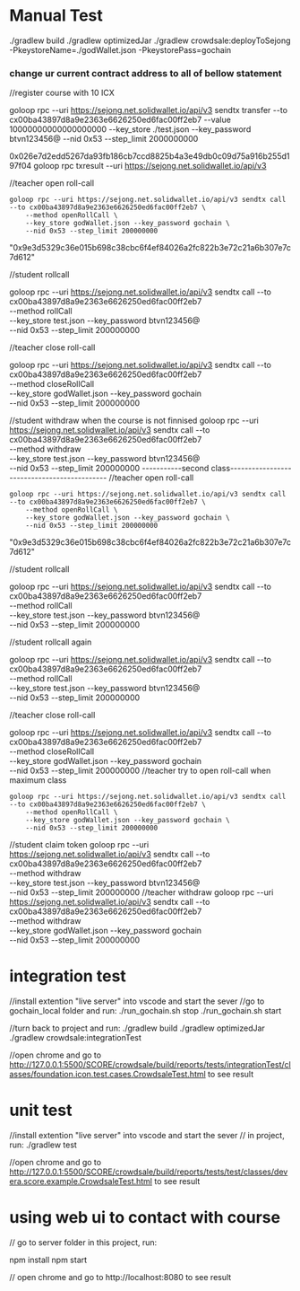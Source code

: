 ﻿# Manual Test
./gradlew build
./gradlew optimizedJar
./gradlew crowdsale:deployToSejong  -PkeystoreName=./godWallet.json -PkeystorePass=gochain

### change ur current contract address to all of bellow statement
//register course with 10 ICX
    
goloop rpc --uri https://sejong.net.solidwallet.io/api/v3 sendtx transfer --to cx00ba43897d8a9e2363e6626250ed6fac00ff2eb7 --value 10000000000000000000 --key_store ./test.json --key_password btvn123456@ --nid 0x53 --step_limit 2000000000

0x026e7d2edd5267da93fb186cb7ccd8825b4a3e49db0c09d75a916b255d197f04
goloop rpc txresult --uri https://sejong.net.solidwallet.io/api/v3

//teacher open roll-call

	goloop rpc --uri https://sejong.net.solidwallet.io/api/v3 sendtx call  --to cx00ba43897d8a9e2363e6626250ed6fac00ff2eb7 \
	    --method openRollCall \
	    --key_store godWallet.json --key_password gochain \
	    --nid 0x53 --step_limit 200000000

"0x9e3d5329c36e015b698c38cbc6f4ef84026a2fc822b3e72c21a6b307e7c7d612"

//student rollcall

goloop rpc --uri https://sejong.net.solidwallet.io/api/v3 sendtx call  --to cx00ba43897d8a9e2363e6626250ed6fac00ff2eb7 \
    --method rollCall \
    --key_store test.json --key_password btvn123456@ \
    --nid 0x53 --step_limit 200000000


//teacher close roll-call

goloop rpc --uri https://sejong.net.solidwallet.io/api/v3 sendtx call  --to cx00ba43897d8a9e2363e6626250ed6fac00ff2eb7 \
    --method closeRollCall \
    --key_store godWallet.json --key_password gochain \
    --nid 0x53 --step_limit 200000000

//student withdraw when the course is not finnised
goloop rpc --uri https://sejong.net.solidwallet.io/api/v3 sendtx call  --to cx00ba43897d8a9e2363e6626250ed6fac00ff2eb7 \
    --method withdraw \
    --key_store test.json --key_password btvn123456@ \
    --nid 0x53 --step_limit 200000000
-----------second class--------------------------------------------
//teacher open roll-call

	goloop rpc --uri https://sejong.net.solidwallet.io/api/v3 sendtx call  --to cx00ba43897d8a9e2363e6626250ed6fac00ff2eb7 \
	    --method openRollCall \
	    --key_store godWallet.json --key_password gochain \
	    --nid 0x53 --step_limit 200000000

"0x9e3d5329c36e015b698c38cbc6f4ef84026a2fc822b3e72c21a6b307e7c7d612"

//student rollcall

goloop rpc --uri https://sejong.net.solidwallet.io/api/v3 sendtx call  --to cx00ba43897d8a9e2363e6626250ed6fac00ff2eb7 \
    --method rollCall \
    --key_store test.json --key_password btvn123456@ \
    --nid 0x53 --step_limit 200000000

//student rollcall again

goloop rpc --uri https://sejong.net.solidwallet.io/api/v3 sendtx call  --to cx00ba43897d8a9e2363e6626250ed6fac00ff2eb7 \
    --method rollCall \
    --key_store test.json --key_password btvn123456@ \
    --nid 0x53 --step_limit 200000000
    
//teacher close roll-call

goloop rpc --uri https://sejong.net.solidwallet.io/api/v3 sendtx call  --to cx00ba43897d8a9e2363e6626250ed6fac00ff2eb7 \
    --method closeRollCall \
    --key_store godWallet.json --key_password gochain \
    --nid 0x53 --step_limit 200000000
//teacher try to open roll-call when maximum class

	goloop rpc --uri https://sejong.net.solidwallet.io/api/v3 sendtx call  --to cx00ba43897d8a9e2363e6626250ed6fac00ff2eb7 \
	    --method openRollCall \
	    --key_store godWallet.json --key_password gochain \
	    --nid 0x53 --step_limit 200000000
//student claim token 
goloop rpc --uri https://sejong.net.solidwallet.io/api/v3 sendtx call  --to cx00ba43897d8a9e2363e6626250ed6fac00ff2eb7 \
    --method withdraw \
    --key_store test.json --key_password btvn123456@ \
    --nid 0x53 --step_limit 200000000
//teacher withdraw
goloop rpc --uri https://sejong.net.solidwallet.io/api/v3 sendtx call  --to cx00ba43897d8a9e2363e6626250ed6fac00ff2eb7 \
    --method withdraw \
    --key_store godWallet.json --key_password gochain \
    --nid 0x53 --step_limit 200000000

# integration test
//install extention "live server" into vscode and start the sever
//go to gochain_local folder and run:
 ./run_gochain.sh stop
 ./run_gochain.sh start

//turn back to project and run:
./gradlew build
./gradlew optimizedJar
./gradlew crowdsale:integrationTest

//open chrome and go to http://127.0.0.1:5500/SCORE/crowdsale/build/reports/tests/integrationTest/classes/foundation.icon.test.cases.CrowdsaleTest.html
    to see result

# unit test
//install extention "live server" into vscode and start the sever
// in project, run:
./gradlew test

//open chrome and go to http://127.0.0.1:5500/SCORE/crowdsale/build/reports/tests/test/classes/devera.score.example.CrowdsaleTest.html
    to see result

# using web ui to contact with course

// go to server folder in this project, run:

npm install
npm start

// open chrome and go to http://localhost:8080 to see result